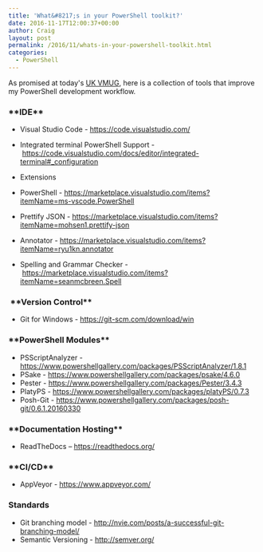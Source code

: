 ```yaml
---
title: 'What&#8217;s in your PowerShell toolkit?'
date: 2016-11-17T12:00:37+00:00
author: Craig
layout: post
permalink: /2016/11/whats-in-your-powershell-toolkit.html
categories:
  - PowerShell
---
```

As promised at today's <a href="https://www.vmug.com/ukvmug">UK VMUG</a>, here is a collection of tools that improve my PowerShell development workflow.

<!--more-->
<h3>**IDE**</h3>

 * Visual Studio Code - <a href="https://code.visualstudio.com/">https://code.visualstudio.com/</a>

 * Integrated terminal PowerShell Support - <a href="https://code.visualstudio.com/docs/editor/integrated-terminal#_configuration">https://code.visualstudio.com/docs/editor/integrated-terminal#_configuration</a>
 * Extensions

 * PowerShell - <a href="https://marketplace.visualstudio.com/items?itemName=ms-vscode.PowerShell">https://marketplace.visualstudio.com/items?itemName=ms-vscode.PowerShell</a>
 * Prettify JSON - <a href="https://marketplace.visualstudio.com/items?itemName=mohsen1.prettify-json">https://marketplace.visualstudio.com/items?itemName=mohsen1.prettify-json</a>
 * Annotator - <a href="https://marketplace.visualstudio.com/items?itemName=ryu1kn.annotator">https://marketplace.visualstudio.com/items?itemName=ryu1kn.annotator</a>
 * Spelling and Grammar Checker - <a href="https://marketplace.visualstudio.com/items?itemName=seanmcbreen.Spell">https://marketplace.visualstudio.com/items?itemName=seanmcbreen.Spell</a>





<h3> **Version Control**</h3>

 * Git for Windows - <a href="https://git-scm.com/download/win">https://git-scm.com/download/win</a>

<h3>**PowerShell Modules**</h3>

 * PSScriptAnalyzer - <a href="https://www.powershellgallery.com/packages/PSScriptAnalyzer/1.8.1">https://www.powershellgallery.com/packages/PSScriptAnalyzer/1.8.1</a>
 * PSake - <a href="https://www.powershellgallery.com/packages/psake/4.6.0">https://www.powershellgallery.com/packages/psake/4.6.0</a>
 * Pester - <a href="https://www.powershellgallery.com/packages/Pester/3.4.3">https://www.powershellgallery.com/packages/Pester/3.4.3</a>
 * PlatyPS - <a href="https://www.powershellgallery.com/packages/platyPS/0.7.3">https://www.powershellgallery.com/packages/platyPS/0.7.3</a>
 * Posh-Git - <a href="https://www.powershellgallery.com/packages/posh-git/0.6.1.20160330">https://www.powershellgallery.com/packages/posh-git/0.6.1.20160330</a>

<h3>**Documentation Hosting**</h3>

 * ReadTheDocs – <a href="https://readthedocs.org/">https://readthedocs.org/</a>

<h3>**CI/CD**</h3>

 * AppVeyor - <a href="https://www.appveyor.com/">https://www.appveyor.com/</a>

<h3>Standards</h3>

 * Git branching model - <a href="http://nvie.com/posts/a-successful-git-branching-model/">http://nvie.com/posts/a-successful-git-branching-model/</a>
 * Semantic Versioning - <a href="http://semver.org/">http://semver.org/</a>
